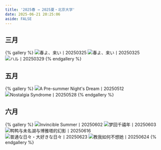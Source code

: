 ```yaml
---
title: '2025春 → 2025夏・北京大学'
date: 2025-06-21 20:25:06
aside: FALSE
---
```

## 三月
{% gallery %}
![春よ、来い丨20250325](https://s2.loli.net/2025/06/24/MZylHKRE6vOXgYs.jpg)
![春よ、来い丨20250325](https://s2.loli.net/2025/06/24/QqSbxMkmut6KaU2.jpg)
![ハル丨20250329](https://s2.loli.net/2025/06/24/aiWxu918qSdNM3w.jpg)
{% endgallery %}

## 五月
{% gallery %}
![A Pre-summer Night's Dream丨20250512](https://s2.loli.net/2025/06/22/fVSnCqzAGPXcWrE.jpg)![Nostalgia Syndrome丨20250528](https://s2.loli.net/2025/06/22/nKaVtGp6PoxIJlr.jpg)
{% endgallery %}

## 六月
{% gallery %}
![Invincible Summer丨20250602](https://s2.loli.net/2025/06/22/D89KjZxhpSCFHRG.jpg)
![梦回千禧年丨20250603](https://s2.loli.net/2025/06/22/7XAishkmvrfjwIg.jpg)
![鸭鸭与未名湖与博雅塔的幻影丨20250616](https://s2.loli.net/2025/06/22/AJeoXdtYjpREksU.jpg)
![普通な日々・大好きな日々丨20250623](https://s2.loli.net/2025/06/24/Dft3CvOVQq7jxJU.jpg)
![教我如何不想她丨20250624](https://s2.loli.net/2025/06/24/wZ8IzcbVQ6dlOjW.jpg)
{% endgallery %}